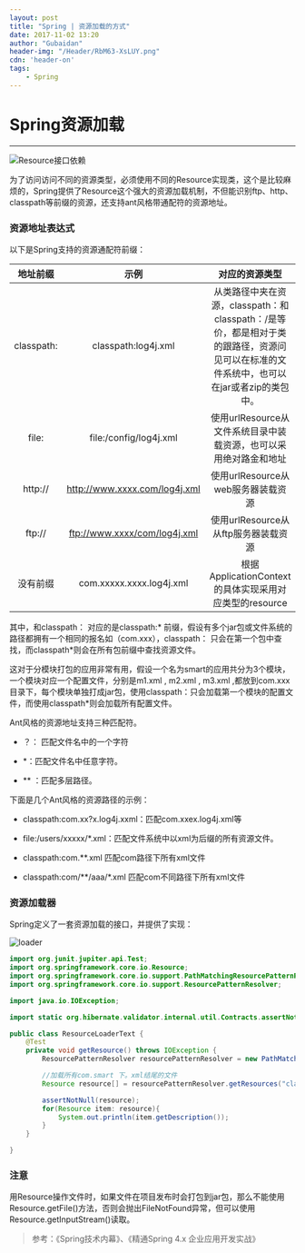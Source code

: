 ```yaml
---
layout: post
title: "Spring | 资源加载的方式"
date: 2017-11-02 13:20
author: "Gubaidan"
header-img: "/Header/RbM63-XsLUY.png"
cdn: 'header-on'
tags:
	- Spring
---
```


# Spring资源加载

---



![Resource接口依赖](http://p9n2j0ewi.bkt.clouddn.com/PostImg/2017-11-02-spring-resource/ResourceClassDependence.png)

为了访问访问不同的资源类型，必须使用不同的Resource实现类，这个是比较麻烦的，Spring提供了Resource这个强大的资源加载机制，不但能识别ftp、http、classpath等前缀的资源，还支持ant风格带通配符的资源地址。

### 资源地址表达式

以下是Spring支持的资源通配符前缀：

|  地址前缀  |             示例              |                        对应的资源类型                        |
| :--------: | :---------------------------: | :----------------------------------------------------------: |
| classpath: |      classpath:log4j.xml      | 从类路径中夹在资源，classpath：和classpath：/是等价，都是相对于类的跟路径，资源问见可以在标准的文件系统中，也可以在jar或者zip的类包中。 |
|   file:    |    file:/config/log4j.xml     | 使用urlResource从文件系统目录中装载资源，也可以采用绝对路金和地址 |
|  http://   | http://www.xxxx.com/log4j.xml |              使用urlResource从web服务器装载资源              |
|   ftp://   | ftp://www.xxxx/com/log4j.xml  |             使用urlResource从从ftp服务器装载资源             |
|  没有前缀  |   com.xxxxx.xxxx.log4j.xml    |    根据ApplicationContext的具体实现采用对应类型的resource    |

其中，和classpath： 对应的是classpath:* 前缀，假设有多个jar包或文件系统的路径都拥有一个相同的报名如（com.xxx），classpath： 只会在第一个包中查找，而classpath*则会在所有包前缀中查找资源文件。

这对于分模块打包的应用非常有用，假设一个名为smart的应用共分为3个模块，一个模块对应一个配置文件，分别是m1.xml , m2.xml , m3.xml ,都放到com.xxx目录下，每个模块单独打成jar包，使用classpath：只会加载第一个模块的配置文件，而使用classpath*则会加载所有配置文件。

Ant风格的资源地址支持三种匹配符。

- ？： 匹配文件名中的一个字符

- *：匹配文件名中任意字符。

- ** ：匹配多层路径。

  

下面是几个Ant风格的资源路径的示例：

- classpath:com.xx?x.log4j.xxml：匹配com.xxex.log4j.xml等

- file:/users/xxxxx/*.xml：匹配文件系统中以xml为后缀的所有资源文件。

- classpath:com.**.xml 匹配com路径下所有xml文件

- classpath:com/**/aaa/*.xml 匹配com不同路径下所有xml文件

  

### 资源加载器

Spring定义了一套资源加载的接口，并提供了实现：

![loader](http://p9n2j0ewi.bkt.clouddn.com/PostImg/2017-11-02-spring-resource/loader.png)

```java
import org.junit.jupiter.api.Test;
import org.springframework.core.io.Resource;
import org.springframework.core.io.support.PathMatchingResourcePatternResolver;
import org.springframework.core.io.support.ResourcePatternResolver;

import java.io.IOException;

import static org.hibernate.validator.internal.util.Contracts.assertNotNull;

public class ResourceLoaderText {
    @Test
    private void getResource() throws IOException {
        ResourcePatternResolver resourcePatternResolver = new PathMatchingResourcePatternResolver();

        //加载所有com.smart 下。xml结尾的文件
        Resource resource[] = resourcePatternResolver.getResources("classpath*: com.smart.**/*.properties");

        assertNotNull(resource);
        for(Resource item: resource){
            System.out.println(item.getDescription());
        }
    }

}
```



### 注意

用Resource操作文件时，如果文件在项目发布时会打包到jar包，那么不能使用Resource.getFile()方法，否则会抛出FileNotFound异常，但可以使用Resource.getInputStream()读取。

>参考：《Spring技术内幕》、《精通Spring 4.x 企业应用开发实战》
